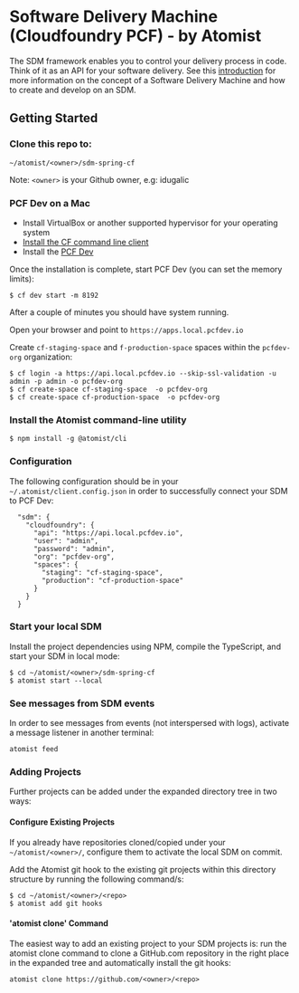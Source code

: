 # Software Delivery Machine (Cloudfoundry PCF) - by Atomist

The SDM framework enables you to control your delivery process in
code.  Think of it as an API for your software delivery.  See this
[introduction][atomist-doc] for more information on the concept of a
Software Delivery Machine and how to create and develop on an SDM.

[atomist-doc]: https://docs.atomist.com/ (Atomist Documentation)

## Getting Started

### Clone this repo to:

```
~/atomist/<owner>/sdm-spring-cf
```
Note: `<owner>` is your Github owner, e.g: idugalic

### PCF Dev on a Mac

 - Install VirtualBox or another supported hypervisor for your operating system
 - [Install the CF command line client](https://pivotal.io/platform/pcf-tutorials/getting-started-with-pivotal-cloud-foundry-dev/install-the-cf-cli)
 - Install the [PCF Dev](https://pivotal.io/platform/pcf-tutorials/getting-started-with-pivotal-cloud-foundry-dev/install-pcf-dev)

Once the installation is complete, start PCF Dev (you can set the memory limits):
```
$ cf dev start -m 8192
```

After a couple of minutes you should have system running. 

Open your browser and point to `https://apps.local.pcfdev.io`

Create `cf-staging-space` and `f-production-space` spaces within the `pcfdev-org` organization:

```
$ cf login -a https://api.local.pcfdev.io --skip-ssl-validation -u admin -p admin -o pcfdev-org
$ cf create-space cf-staging-space  -o pcfdev-org
$ cf create-space cf-production-space  -o pcfdev-org
```

### Install the Atomist command-line utility

```
$ npm install -g @atomist/cli
```

### Configuration
The following configuration should be in your `~/.atomist/client.config.json` in order to successfully connect your SDM to PCF Dev:
```
  "sdm": {
    "cloudfoundry": {
      "api": "https://api.local.pcfdev.io",
      "user": "admin",
      "password": "admin",
      "org": "pcfdev-org",
      "spaces": {
        "staging": "cf-staging-space",
        "production": "cf-production-space"
      }
    }
  }

```

### Start your local SDM

Install the project dependencies using NPM, compile the TypeScript, and start your SDM in local mode:
```
$ cd ~/atomist/<owner>/sdm-spring-cf
$ atomist start --local
```

### See messages from SDM events

In order to see messages from events (not interspersed with logs), activate a message listener in another terminal:
```
atomist feed
```

### Adding Projects

Further projects can be added under the expanded directory tree in two ways:

#### Configure Existing Projects
If you already have repositories cloned/copied under your `~/atomist/<owner>/`, configure them to activate the local SDM on commit.

Add the Atomist git hook to the existing git projects within this directory structure by running the following command/s:
```
$ cd ~/atomist/<owner>/<repo>
$ atomist add git hooks
```
#### 'atomist clone' Command
The easiest way to add an existing project to your SDM projects is: run the atomist clone command to clone a GitHub.com repository in the right place in the expanded tree and automatically install the git hooks:

`atomist clone https://github.com/<owner>/<repo>`